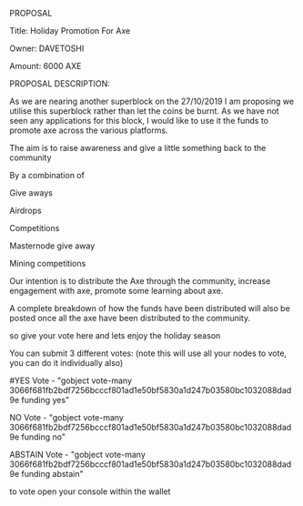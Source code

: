 PROPOSAL   	

Title:      Holiday Promotion For Axe

Owner:      DAVETOSHI

Amount:     6000 AXE 

PROPOSAL DESCRIPTION:

As we are nearing another superblock on the 27/10/2019
I am proposing we utilise this superblock rather than let the coins be burnt. 
As we have not seen any applications for this block, I would like to use it the funds to promote axe across the various platforms.

The aim is to raise awareness and give a little something back to the community

By a combination of 

Give aways

Airdrops

Competitions

Masternode give away

Mining competitions


Our intention is to distribute the Axe through the community,
increase engagement with axe, promote some learning about axe.

A complete breakdown of how the funds have been distributed will also be posted once all the axe have been distributed to the community.

 so give your vote here and lets enjoy the holiday season

You can submit 3 different votes: (note this will use all your nodes to vote, you can do it individually also)

#YES Vote - "gobject vote-many 3066f681fb2bdf7256bcccf801ad1e50bf5830a1d247b03580bc1032088dad9e funding yes"

NO Vote - "gobject vote-many 3066f681fb2bdf7256bcccf801ad1e50bf5830a1d247b03580bc1032088dad9e funding no"

ABSTAIN Vote - "gobject vote-many 3066f681fb2bdf7256bcccf801ad1e50bf5830a1d247b03580bc1032088dad9e funding abstain"

to vote open your console within the wallet

